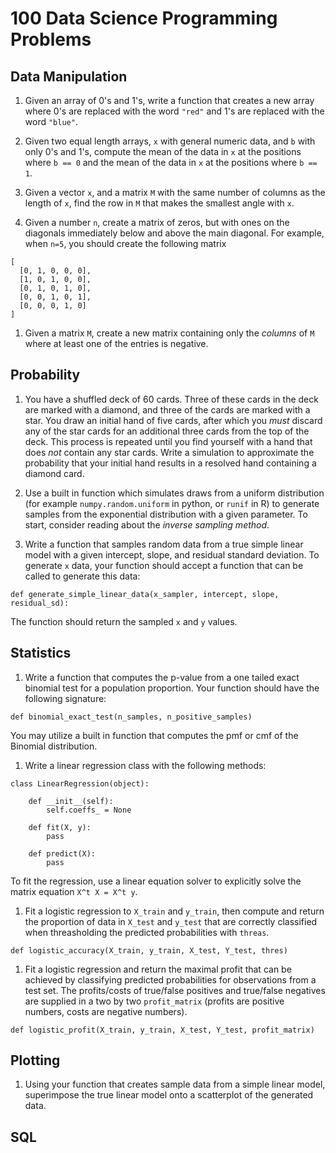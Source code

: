 100 Data Science Programming Problems
=====================================

Data Manipulation
-----------------

1. Given an array of 0's and 1's, write a function that creates a new array where 0's are replaced with the word `"red"` and 1's are replaced with the word `"blue"`.

1. Given two equal length arrays, `x` with general numeric data, and `b` with only 0's and 1's, compute the mean of the data in `x` at the positions where `b == 0` and the mean of the data in `x` at the positions where `b == 1`.

1. Given a vector `x`, and a matrix `M` with the same number of columns as the length of `x`, find the row in `M` that makes the smallest angle with `x`.

1. Given a number `n`, create a matrix of zeros, but with ones on the diagonals immediately below and above the main diagonal.  For example, when `n=5`, you should create the following matrix

```
[
  [0, 1, 0, 0, 0],
  [1, 0, 1, 0, 0],
  [0, 1, 0, 1, 0],
  [0, 0, 1, 0, 1],
  [0, 0, 0, 1, 0]
]
```

1. Given a matrix `M`, create a new matrix containing only the *columns* of `M` where at least one of the entries is negative.

Probability
-----------

1. You have a shuffled deck of 60 cards.  Three of these cards in the deck are marked with a diamond, and three of the cards are marked with a star.  You draw an initial hand of five cards, after which you *must* discard any of the star cards for an additional three cards from the top of the deck.  This process is repeated until you find yourself with a hand that does *not* contain any star cards.  Write a simulation to approximate the probability that your initial hand results in a resolved hand containing a diamond card. 

1. Use a built in function which simulates draws from a uniform distribution (for example `numpy.random.uniform` in python, or `runif` in R) to generate samples from the exponential distribution with a given parameter.  To start, consider reading about the *inverse sampling method*.

1. Write a function that samples random data from a true simple linear model with a given intercept, slope, and residual standard deviation.  To generate `x` data, your function should accept a function that can be called to generate this data:

```
def generate_simple_linear_data(x_sampler, intercept, slope, residual_sd):
```

The function should return the sampled `x` and `y` values.

Statistics
----------

1. Write a function that computes the p-value from a one tailed exact binomial test for a population proportion.  Your function should have the following signature:

```
def binomial_exact_test(n_samples, n_positive_samples)
```

You may utilize a built in function that computes the pmf or cmf of the Binomial distribution.

1. Write a linear regression class with the following methods:

```
class LinearRegression(object):

    def __init__(self):
        self.coeffs_ = None

    def fit(X, y):
        pass

    def predict(X):
        pass
```

To fit the regression, use a linear equation solver to explicitly solve the matrix equation `X^t X = X^t y`.

1. Fit a logistic regression to `X_train` and `y_train`, then compute and return the proportion of data in `X_test` and `y_test` that are correctly classified when threasholding the predicted probabilities with `threas`.

```
def logistic_accuracy(X_train, y_train, X_test, Y_test, thres)
```

1. Fit a logistic regression and return the maximal profit that can be achieved by classifying predicted probabilities for observations from a test set.  The profits/costs of true/false positives and true/false negatives are supplied in a two by two `profit_matrix` (profits are positive numbers, costs are negative numbers).

```
def logistic_profit(X_train, y_train, X_test, Y_test, profit_matrix)
```

Plotting
--------

1.  Using your function that creates sample data from a simple linear model, superimpose the true linear model onto a scatterplot of the generated data. 

SQL
---
